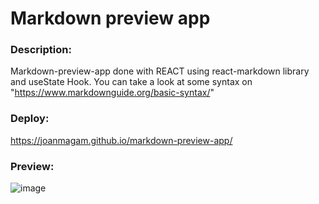# Markdown preview app

### Description:
Markdown-preview-app done with REACT using react-markdown library and useState Hook. 
You can take a look at some syntax on "https://www.markdownguide.org/basic-syntax/"

### Deploy: 
https://joanmagam.github.io/markdown-preview-app/

### Preview: 

![image](https://github.com/JoanMaGam/markdown-preview-app/assets/122151033/636e09ab-bf42-4c3b-bd28-295193afc54c)



